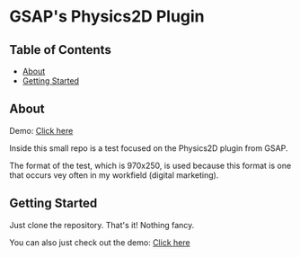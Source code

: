 # GSAP's Physics2D Plugin

## Table of Contents
+ [About](#about)
+ [Getting Started](#getting_started)

## About <a name = "about"></a>
Demo: [Click here](https://physics2d.netlify.com/)

Inside this small repo is a test focused on the Physics2D plugin from GSAP. 

The format of the test, which is 970x250, is used because this format is one that occurs vey often in my workfield (digital marketing).

## Getting Started <a name = "getting_started"></a>
Just clone the repository. That's it! Nothing fancy.

You can also just check out the demo: [Click here](https://physics2d.netlify.com/)
